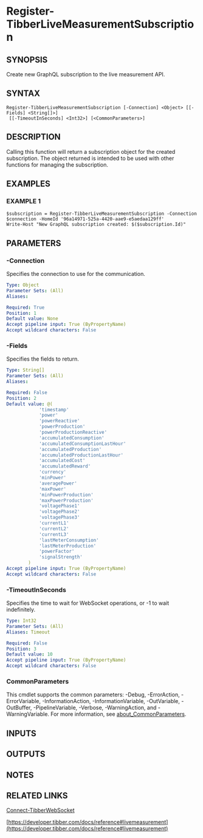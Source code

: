 # Register-TibberLiveMeasurementSubscription

## SYNOPSIS
Create new GraphQL subscription to the live measurement API.

## SYNTAX

```
Register-TibberLiveMeasurementSubscription [-Connection] <Object> [[-Fields] <String[]>]
 [[-TimeoutInSeconds] <Int32>] [<CommonParameters>]
```

## DESCRIPTION
Calling this function will return a subscription object for the created subscription.
The object returned is intended to be used with other functions for managing the subscription.

## EXAMPLES

### EXAMPLE 1
```
$subscription = Register-TibberLiveMeasurementSubscription -Connection $connection -HomeId '96a14971-525a-4420-aae9-e5aedaa129ff'
Write-Host "New GraphQL subscription created: $($subscription.Id)"
```

## PARAMETERS

### -Connection
Specifies the connection to use for the communication.

```yaml
Type: Object
Parameter Sets: (All)
Aliases:

Required: True
Position: 1
Default value: None
Accept pipeline input: True (ByPropertyName)
Accept wildcard characters: False
```

### -Fields
Specifies the fields to return.

```yaml
Type: String[]
Parameter Sets: (All)
Aliases:

Required: False
Position: 2
Default value: @(
            'timestamp'
            'power'
            'powerReactive'
            'powerProduction'
            'powerProductionReactive'
            'accumulatedConsumption'
            'accumulatedConsumptionLastHour'
            'accumulatedProduction'
            'accumulatedProductionLastHour'
            'accumulatedCost'
            'accumulatedReward'
            'currency'
            'minPower'
            'averagePower'
            'maxPower'
            'minPowerProduction'
            'maxPowerProduction'
            'voltagePhase1'
            'voltagePhase2'
            'voltagePhase3'
            'currentL1'
            'currentL2'
            'currentL3'
            'lastMeterConsumption'
            'lastMeterProduction'
            'powerFactor'
            'signalStrength'
        )
Accept pipeline input: True (ByPropertyName)
Accept wildcard characters: False
```

### -TimeoutInSeconds
Specifies the time to wait for WebSocket operations, or -1 to wait indefinitely.

```yaml
Type: Int32
Parameter Sets: (All)
Aliases: Timeout

Required: False
Position: 3
Default value: 10
Accept pipeline input: True (ByPropertyName)
Accept wildcard characters: False
```

### CommonParameters
This cmdlet supports the common parameters: -Debug, -ErrorAction, -ErrorVariable, -InformationAction, -InformationVariable, -OutVariable, -OutBuffer, -PipelineVariable, -Verbose, -WarningAction, and -WarningVariable. For more information, see [about_CommonParameters](http://go.microsoft.com/fwlink/?LinkID=113216).

## INPUTS

## OUTPUTS

## NOTES

## RELATED LINKS

[Connect-TibberWebSocket](Connect-TibberWebSocket.md)

[https://developer.tibber.com/docs/reference#livemeasurement](https://developer.tibber.com/docs/reference#livemeasurement)

